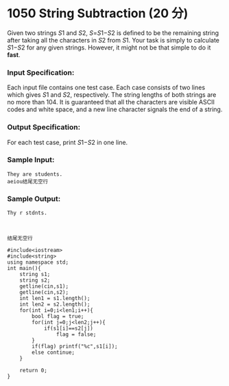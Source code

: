 # 1050 String Subtraction (20 分)

Given two strings *S*1 and *S*2, *S*=*S*1−*S*2 is defined to be the remaining string after taking all the characters in *S*2 from *S*1. Your task is simply to calculate *S*1−*S*2 for any given strings. However, it might not be that simple to do it **fast**.

### Input Specification:

Each input file contains one test case. Each case consists of two lines which gives *S*1 and *S*2, respectively. The string lengths of both strings are no more than 104. It is guaranteed that all the characters are visible ASCII codes and white space, and a new line character signals the end of a string.

### Output Specification:

For each test case, print *S*1−*S*2 in one line.

### Sample Input:

```in
They are students.
aeiou结尾无空行
```

### Sample Output:

```out
Thy r stdnts.



结尾无空行
```

```
#include<iostream>
#include<string>
using namespace std;
int main(){
    string s1;
    string s2;
    getline(cin,s1);
    getline(cin,s2);
    int len1 = s1.length();
    int len2 = s2.length();
    for(int i=0;i<len1;i++){
        bool flag = true;
        for(int j=0;j<len2;j++){
            if(s1[i]==s2[j])
                flag = false;
        }
        if(flag) printf("%c",s1[i]);
        else continue;
    }
    
    return 0;
}
```

